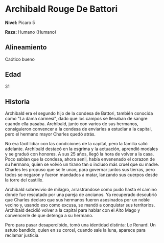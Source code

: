 # Archibald Rouge De Battori

**Nivel:** Pícaro 5

**Raza:** Humano (Humano)

## Alineamiento
Caótico bueno

## Edad
31

## Historia
Archibald era el segundo hijo de la condesa de Battori, también conocida como "La dama carmesí", dado que los campos se llenaban de sangre cuando ella pasaba. Archibald, junto con varios de sus hermanos, consiguieron convencer a la condesa de enviarles a estudiar a la capital, pero el hermano mayor Charles quedó atrás.

No era fácil lidiar con las condiciones de la capital, pero la familia salió adelante. Archibald destacó en la esgrima y la actuación, aprendió modales y se graduó con honores. A sus 25 años, llegó la hora de volver a la casa. Poco sabían que la condesa, ahora senil, había envenenado el corazon de su hermano, quien se volvió un tirano tan o incluso más cruel que su madre. Charles les propuso que se le unan, para governar juntos sus tierras, pero todos se negaron y fueron mandados a matar, lanzando sus cuerpos desde la torre del castillo.

Archibald sobrevivio de milagro, arrastrandose como pudo hasta el camino donde fue rescatado por una pareja de ancianos. Ya recuperado descubrió que Charles declaro que sus hermanos fueron asesinados por un noble vecino y, usando eso como excusa, se mandó a conquistar sus territorios. Archibald decidió volver a la capital para hablar con el Alto Mago y convencerle de que detenga a su hermano.

Pero para pasar desapercibido, tomó una identidad distinta: Le Renard. Un astuto bandido, quien en su corcel, cuando sale la luna, aparece para reclamar justicia.

